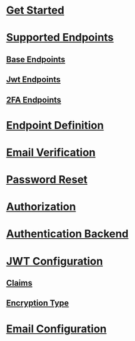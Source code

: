 # [Get Started](get-started.md)
# [Supported Endpoints](endpoints/basic-authentication.md)
## [Base Endpoints](endpoints/basic-authentication.md)
## [Jwt Endpoints](endpoints/jwt.md)
## [2FA Endpoints](endpoints/2fa.md)
# [Endpoint Definition](endpoints/definitions.md)
# [Email Verification](email-verification.md)
# [Password Reset](password-reset.md)
# [Authorization](authorization.md)
# [Authentication Backend](custom-authenticator.md)
# [JWT Configuration](custom-claims.md)
## [Claims](custom-claims.md)
## [Encryption Type](encryption-type.md)

# [Email Configuration](email-config.md)
